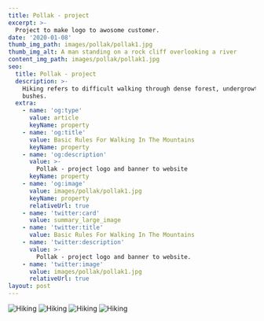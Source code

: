```yaml
---
title: Pollak - project
excerpt: >-
  Project to make logo to awosome customer. 
date: '2020-01-08'
thumb_img_path: images/pollak/pollak1.jpg
thumb_img_alt: A man standing on a rock cliff overlooking a river
content_img_path: images/pollak/pollak1.jpg
seo:
  title: Pollak - project
  description: >-
    Hiking refers to difficult walking through dense forest, undergrowth, or
    bushes.
  extra:
    - name: 'og:type'
      value: article
      keyName: property
    - name: 'og:title'
      value: Basic Rules For Walking In The Mountains
      keyName: property
    - name: 'og:description'
      value: >-
        Pollak - project logo and banner to website
      keyName: property
    - name: 'og:image'
      value: images/pollak/pollak1.jpg
      keyName: property
      relativeUrl: true
    - name: 'twitter:card'
      value: summary_large_image
    - name: 'twitter:title'
      value: Basic Rules For Walking In The Mountains
    - name: 'twitter:description'
      value: >-
        Pollak - project logo and banner to website.
    - name: 'twitter:image'
      value: images/pollak/pollak1.jpg
      relativeUrl: true
layout: post
---
```


![Hiking](/images/pollak/pollak1.jpg)
![Hiking](/images/pollak/pollak2.jpg)
![Hiking](/images/pollak/pollak3.jpg)
![Hiking](/images/pollak/pollak4.jpg)
